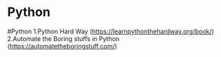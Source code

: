 # Python













#Python
1.Python Hard Way (https://learnpythonthehardway.org/book/)
2.Automate the Boring stuffs in Python (https://automatetheboringstuff.com/)
